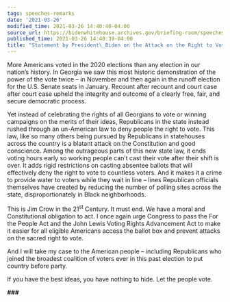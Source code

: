```yaml
---
tags: speeches-remarks
date: '2021-03-26'
modified_time: 2021-03-26 14:40:40-04:00
source_url: https://bidenwhitehouse.archives.gov/briefing-room/speeches-remarks/2021/03/26/statement-by-president-biden-on-the-attack-on-the-right-to-vote-in-georgia/
published_time: 2021-03-26 14:40:39-04:00
title: "Statement by President\_Biden on the Attack on the Right to Vote in\_Georgia"
---
```

 
More Americans voted in the 2020 elections than any election in our
nation’s history. In Georgia we saw this most historic demonstration of
the power of the vote twice – in November and then again in the runoff
election for the U.S. Senate seats in January. Recount after recount and
court case after court case upheld the integrity and outcome of a
clearly free, fair, and secure democratic process.

Yet instead of celebrating the rights of all Georgians to vote or
winning campaigns on the merits of their ideas, Republicans in the state
instead rushed through an un-American law to deny people the right to
vote. This law, like so many others being pursued by Republicans in
statehouses across the country is a blatant attack on the Constitution
and good conscience. Among the outrageous parts of this new state law,
it ends voting hours early so working people can’t cast their vote after
their shift is over. It adds rigid restrictions on casting absentee
ballots that will effectively deny the right to vote to countless
voters. And it makes it a crime to provide water to voters while they
wait in line – lines Republican officials themselves have created by
reducing the number of polling sites across the state,
disproportionately in Black neighborhoods.

This is Jim Crow in the 21<sup>st</sup> Century. It must end. We have a
moral and Constitutional obligation to act. I once again urge Congress
to pass the For the People Act and the John Lewis Voting Rights
Advancement Act to make it easier for all eligible Americans access the
ballot box and prevent attacks on the sacred right to vote.

And I will take my case to the American people – including Republicans
who joined the broadest coalition of voters ever in this past election
to put country before party.

If you have the best ideas, you have nothing to hide. Let the people
vote.

**\###**
